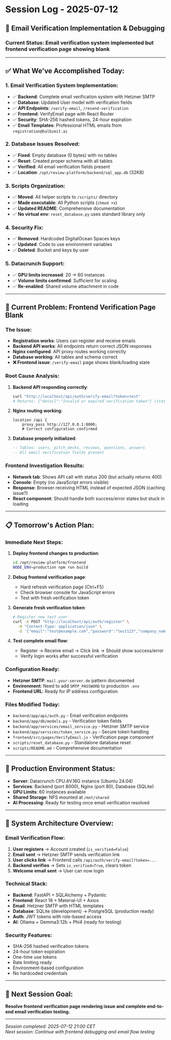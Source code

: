 # Session Log - 2025-07-12

## 📝 **Email Verification Implementation & Debugging**

### **Current Status: Email verification system implemented but frontend verification page showing blank**

---

## **✅ What We've Accomplished Today:**

### **1. Email Verification System Implementation:**
- ✅ **Backend**: Complete email verification system with Hetzner SMTP
- ✅ **Database**: Updated User model with verification fields
- ✅ **API Endpoints**: `/verify-email`, `/resend-verification` 
- ✅ **Frontend**: VerifyEmail page with React Router
- ✅ **Security**: SHA-256 hashed tokens, 24-hour expiration
- ✅ **Email Templates**: Professional HTML emails from `registration@halbzeit.ai`

### **2. Database Issues Resolved:**
- ✅ **Fixed**: Empty database (0 bytes) with no tables
- ✅ **Reset**: Created proper schema with all tables
- ✅ **Verified**: All email verification fields present
- ✅ **Location**: `/opt/review-platform/backend/sql_app.db` (32KB)

### **3. Scripts Organization:**
- ✅ **Moved**: All helper scripts to `/scripts/` directory
- ✅ **Made executable**: All Python scripts (`chmod +x`)
- ✅ **Updated README**: Comprehensive documentation
- ✅ **No virtual env**: `reset_database.py` uses standard library only

### **4. Security Fix:**
- ✅ **Removed**: Hardcoded DigitalOcean Spaces keys
- ✅ **Updated**: Code to use environment variables
- ✅ **Deleted**: Bucket and keys by user

### **5. Datacrunch Support:**
- ✅ **GPU limits increased**: 20 → 60 instances
- ✅ **Volume limits confirmed**: Sufficient for scaling
- ✅ **Re-enabled**: Shared volume attachment in code

---

## **🔴 Current Problem: Frontend Verification Page Blank**

### **The Issue:**
- **Registration works**: Users can register and receive emails
- **Backend API works**: All endpoints return correct JSON responses
- **Nginx configured**: API proxy routes working correctly  
- **Database working**: All tables and schema correct
- **❌ Frontend issue**: `/verify-email` page shows blank/loading state

### **Root Cause Analysis:**
1. **Backend API responding correctly**:
   ```bash
   curl "http://localhost/api/auth/verify-email?token=test"
   # Returns: {"detail":"Invalid or expired verification token"} (status 400)
   ```

2. **Nginx routing working**:
   ```nginx
   location /api {
       proxy_pass http://127.0.0.1:8000;
       # Correct configuration confirmed
   ```

3. **Database properly initialized**:
   ```sql
   -- Tables: users, pitch_decks, reviews, questions, answers
   -- All email verification fields present
   ```

### **Frontend Investigation Results:**
- **Network tab**: Shows API call with status 200 (but actually returns 400)
- **Console**: Empty (no JavaScript errors visible)
- **Response**: Browser receiving HTML instead of expected JSON (caching issue?)
- **React component**: Should handle both success/error states but stuck in loading

---

## **📋 Tomorrow's Action Plan:**

### **Immediate Next Steps:**

1. **Deploy frontend changes to production**:
   ```bash
   cd /opt/review-platform/frontend
   NODE_ENV=production npm run build
   ```

2. **Debug frontend verification page**:
   - Hard refresh verification page (Ctrl+F5)
   - Check browser console for JavaScript errors
   - Test with fresh verification token

3. **Generate fresh verification token**:
   ```bash
   # Register new test user
   curl -X POST "http://localhost/api/auth/register" \
     -H "Content-Type: application/json" \
     -d '{"email":"test@example.com","password":"test123","company_name":"Test Co","role":"startup"}'
   ```

4. **Test complete email flow**:
   - Register → Receive email → Click link → Should show success/error
   - Verify login works after successful verification

### **Configuration Ready:**
- **Hetzner SMTP**: `mail.your-server.de` pattern documented
- **Environment**: Need to add `SMTP_PASSWORD` to production `.env`
- **Frontend URL**: Ready for IP address configuration

### **Files Modified Today:**
- `backend/app/api/auth.py` - Email verification endpoints
- `backend/app/db/models.py` - Verification token fields
- `backend/app/services/email_service.py` - Hetzner SMTP service
- `backend/app/services/token_service.py` - Secure token handling
- `frontend/src/pages/VerifyEmail.js` - Verification page component
- `scripts/reset_database.py` - Standalone database reset
- `scripts/README.md` - Comprehensive documentation

---

## **🔧 Production Environment Status:**
- **Server**: Datacrunch CPU.4V.16G instance (Ubuntu 24.04)
- **Services**: Backend (port 8000), Nginx (port 80), Database (SQLite)
- **GPU Limits**: 60 instances available
- **Shared Storage**: NFS mounted at `/mnt/shared`
- **AI Processing**: Ready for testing once email verification resolved

---

## **🚀 System Architecture Overview:**

### **Email Verification Flow:**
1. **User registers** → Account created (`is_verified=False`)
2. **Email sent** → Hetzner SMTP sends verification link
3. **User clicks link** → Frontend calls `/api/auth/verify-email?token=...`
4. **Backend verifies** → Sets `is_verified=True`, clears token
5. **Welcome email sent** → User can now login

### **Technical Stack:**
- **Backend**: FastAPI + SQLAlchemy + Pydantic
- **Frontend**: React 18 + Material-UI + Axios
- **Email**: Hetzner SMTP with HTML templates
- **Database**: SQLite (development) → PostgreSQL (production ready)
- **Auth**: JWT tokens with role-based access
- **AI**: Ollama + Gemma3:12b + Phi4 (ready for testing)

### **Security Features:**
- SHA-256 hashed verification tokens
- 24-hour token expiration
- One-time use tokens
- Rate limiting ready
- Environment-based configuration
- No hardcoded credentials

---

## **🎯 Next Session Goal:**
**Resolve frontend verification page rendering issue and complete end-to-end email verification testing.**

---

*Session completed: 2025-07-12 21:00 CET*  
*Next session: Continue with frontend debugging and email flow testing*